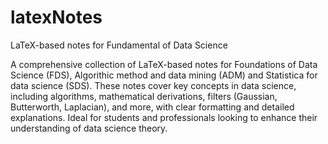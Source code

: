 # latexNotes

LaTeX-based notes for Fundamental of Data Science 

A comprehensive collection of LaTeX-based notes for Foundations of Data Science (FDS), Algorithic method and data mining (ADM) and Statistica for data science (SDS). 
These notes cover key concepts in data science, including algorithms, mathematical derivations, filters (Gaussian, Butterworth, Laplacian), and more, with clear formatting and detailed explanations. Ideal for students and professionals looking to enhance their understanding of data science theory.
